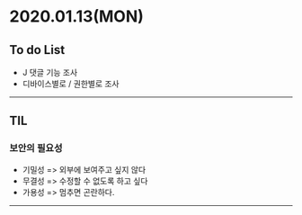 # 2020.01.13(MON)

## To do List

- J 댓글 기능 조사
- 디바이스별로 / 권한별로 조사

---

## TIL

### 보안의 필요성

- 기밀성 => 외부에 보여주고 싶지 않다
- 무결성 => 수정할 수 없도록 하고 싶다
- 가용성 => 멈추면 곤란하다.

---



 
